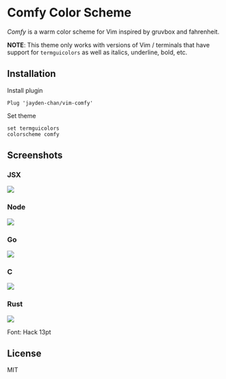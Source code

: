 # Comfy Color Scheme

*Comfy* is a warm color scheme for Vim inspired by gruvbox and fahrenheit.

**NOTE**: This theme only works with versions of Vim / terminals that have
support for `termguicolors` as well as italics, underline, bold, etc.

## Installation

Install plugin
```vim
Plug 'jayden-chan/vim-comfy'
```

Set theme
```vim
set termguicolors
colorscheme comfy
```

## Screenshots

### JSX
![](img/JSX.png)

### Node
![](img/Node.png)

### Go
![](img/Go.png)

### C
![](img/C.png)

### Rust
![](img/Rust.png)

Font: Hack 13pt

## License
MIT
